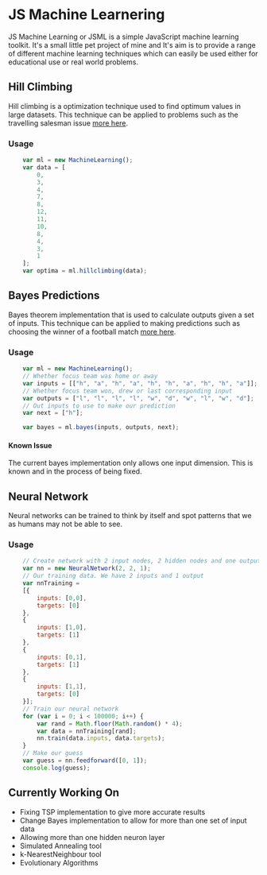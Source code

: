 # JS Machine Learnering
JS Machine Learning or JSML is a simple JavaScript machine learning toolkit. It's a small little pet project of mine and It's aim is to provide a range of different machine learning techniques which can easily be used either for educational use or real world problems.

## Hill Climbing
Hill climbing is a optimization technique used to find optimum values in large datasets. This technique can be applied to problems such as the travelling salesman issue [more here](https://en.wikipedia.org/wiki/Travelling_salesman_problem).

### Usage
```JavaScript
    var ml = new MachineLearning();
    var data = [
        0,
        3,
        4,
        7,
        8,
        12,
        11,
        10,
        8,
        4,
        3,
        1
    ];
    var optima = ml.hillclimbing(data);
```

## Bayes Predictions
Bayes theorem implementation that is used to calculate outputs given a set of inputs. This technique can be applied to making predictions such as choosing the winner of a football match [more here](https://en.wikipedia.org/wiki/Bayes%27_theorem).

### Usage
```JavaScript
    var ml = new MachineLearning();
    // Whether focus team was home or away
    var inputs = [["h", "a", "h", "a", "h", "h", "a", "h", "h", "a"]];
    // Whether focus team won, drew or last corresponding input
    var outputs = ["l", "l", "l", "l", "w", "d", "w", "l", "w", "d"];
    // Out inputs to use to make our prediction
    var next = ["h"];

    var bayes = ml.bayes(inputs, outputs, next);
```

#### Known Issue
The current bayes implementation only allows one input dimension. This is known and in the process of being fixed.

## Neural Network
Neural networks can be trained to think by itself and spot patterns that we as humans may not be able to see.

### Usage
```JavaScript
    // Create network with 2 input nodes, 2 hidden nodes and one output node
    var nn = new NeuralNetwork(2, 2, 1);
    // Our training data. We have 2 inputs and 1 output
    var nnTraining = 
    [{
        inputs: [0,0],
        targets: [0]
    }, 
    {
        inputs: [1,0],
        targets: [1]
    },
    {
        inputs: [0,1],
        targets: [1]
    },
    {
        inputs: [1,1],
        targets: [0]
    }];
    // Train our neural network
    for (var i = 0; i < 100000; i++) {
        var rand = Math.floor(Math.random() * 4);
        var data = nnTraining[rand];
        nn.train(data.inputs, data.targets);
    }
    // Make our guess
    var guess = nn.feedforward([0, 1]);
    console.log(guess);
```

## Currently Working On
- Fixing TSP implementation to give more accurate results
- Change Bayes implementation to allow for more than one set of input data
- Allowing more than one hidden neuron layer
- Simulated Annealing tool
- k-NearestNeighbour tool
- Evolutionary Algorithms
